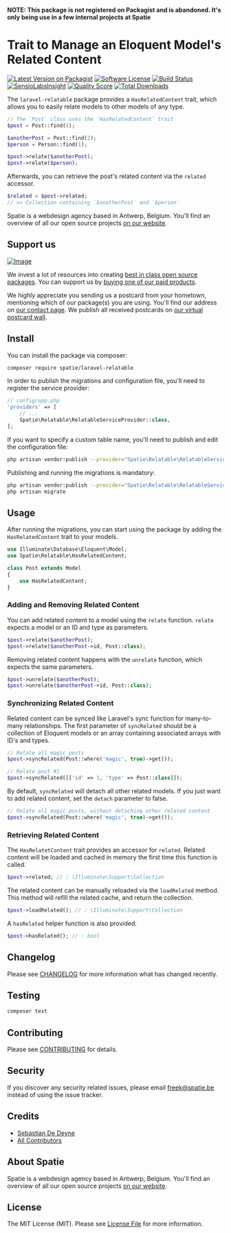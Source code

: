 **NOTE: This package is not registered on Packagist and is abandoned. It's only being use in a few internal projects at Spatie**

# Trait to Manage an Eloquent Model's Related Content

[![Latest Version on Packagist](https://img.shields.io/packagist/v/spatie/laravel-relatable.svg?style=flat-square)](https://packagist.org/packages/spatie/laravel-relatable)
[![Software License](https://img.shields.io/badge/license-MIT-brightgreen.svg?style=flat-square)](LICENSE.md)
[![Build Status](https://img.shields.io/travis/spatie/laravel-relatable/master.svg?style=flat-square)](https://travis-ci.org/spatie/laravel-relatable)
[![SensioLabsInsight](https://img.shields.io/sensiolabs/i/xxxxxxxxx.svg?style=flat-square)](https://insight.sensiolabs.com/projects/xxxxxxxxx)
[![Quality Score](https://img.shields.io/scrutinizer/g/spatie/laravel-relatable.svg?style=flat-square)](https://scrutinizer-ci.com/g/spatie/laravel-relatable)
[![Total Downloads](https://img.shields.io/packagist/dt/spatie/laravel-relatable.svg?style=flat-square)](https://packagist.org/packages/spatie/laravel-relatable)

The `laravel-relatable` package provides a `HasRelatedContent` trait, which allows you to easily relate models to other models of any type.

```php
// The `Post` class uses the `HasRelatedContent` trait
$post = Post::find(1);

$anotherPost = Post::find(2);
$person = Person::find(1);

$post->relate($anotherPost);
$post->relate($person);
```

Afterwards, you can retrieve the post's related content via the `related` accessor.

```php
$related = $post->related;
// => Collection containing `$anotherPost` and `$person`
```

Spatie is a webdesign agency based in Antwerp, Belgium. You'll find an overview of all our open source projects [on our website](https://spatie.be/opensource).

## Support us

[![Image](https://github-ads.s3.eu-central-1.amazonaws.com/laravel-relatable.jpg)](https://spatie.be/github-ad-click/laravel-relatable)

We invest a lot of resources into creating [best in class open source packages](https://spatie.be/open-source). You can support us by [buying one of our paid products](https://spatie.be/open-source/support-us).

We highly appreciate you sending us a postcard from your hometown, mentioning which of our package(s) you are using. You'll find our address on [our contact page](https://spatie.be/about-us). We publish all received postcards on [our virtual postcard wall](https://spatie.be/open-source/postcards).

## Install

You can install the package via composer:

```bash
composer require spatie/laravel-relatable
```

In order to publish the migrations and configuration file, you'll need to register the service provider:

```php
// config/app.php
'providers' => [
    // ...
    Spatie\Relatable\RelatableServiceProvider::class,
];
```

If you want to specify a custom table name, you'll need to publish and edit 
the configuration file:

```bash
php artisan vendor:publish --provider="Spatie\Relatable\RelatableServiceProvider" --tag="config"
```

Publishing and running the migrations is mandatory:

```bash
php artisan vendor:publish --provider="Spatie\Relatable\RelatableServiceProvider" --tag="migrations"
php artisan migrate
```

## Usage

After running the migrations, you can start using the package by adding the `HasRelatedContent` trait to your models.

```php
use Illuminate\Database\Eloquent\Model;
use Spatie\Relatable\HasRelatedContent;

class Post extends Model
{
    use HasRelatedContent;
}
```

### Adding and Removing Related Content

You can add related content to a model using the `relate` function. `relate` expects a model or an ID and type as parameters.

```php
$post->relate($anotherPost);
$post->relate($anotherPost->id, Post::class);
```

Removing related content happens with the `unrelate` function, which expects the same parameters.

```php
$post->unrelate($anotherPost);
$post->unrelate($anotherPost->id, Post::class);
```

### Synchronizing Related Content

Related content can be synced like Laravel's sync function for many-to-many relationships. The first parameter of `syncRelated` should be a collection of Eloquent models or an array containing associated arrays with ID's and types.

```php
// Relate all magic posts
$post->syncRelated(Post::where('magic', true)->get());

// Relate post #1
$post->syncRelated([['id' => 1, 'type' => Post::class]]);
```

By default, `syncRelated` will detach all other related models. If you just want to add related content, set the `detach` parameter to false.

```php
// Relate all magic posts, without detaching other related content
$post->syncRelated(Post::where('magic', true)->get());
```

### Retrieving Related Content

The `HasRelatetContent` trait provides an accessor for `related`. Related content will be loaded and cached in memory the first time this function is called.

```php
$post->related; // : \Illuminate\Support\Collection
```

The related content can be manually reloaded via the `loadRelated` method. This method will refill the related cache, and return the collection.

```php
$post->loadRelated(); // : \Illuminate\Support\Collection
```

A `hasRelated` helper function is also provided.

```php
$post->hasRelated(); // : bool
```

## Changelog

Please see [CHANGELOG](CHANGELOG.md) for more information what has changed recently.

## Testing

```bash
composer test
```

## Contributing

Please see [CONTRIBUTING](.github/CONTRIBUTING.md) for details.

## Security

If you discover any security related issues, please email freek@spatie.be instead of using the issue tracker.

## Credits

- [Sebastian De Deyne](https://github.com/sebastiandedeyne)
- [All Contributors](../../contributors)

## About Spatie
Spatie is a webdesign agency based in Antwerp, Belgium. You'll find an overview of all our open source projects [on our website](https://spatie.be/opensource).

## License

The MIT License (MIT). Please see [License File](LICENSE.md) for more information.

